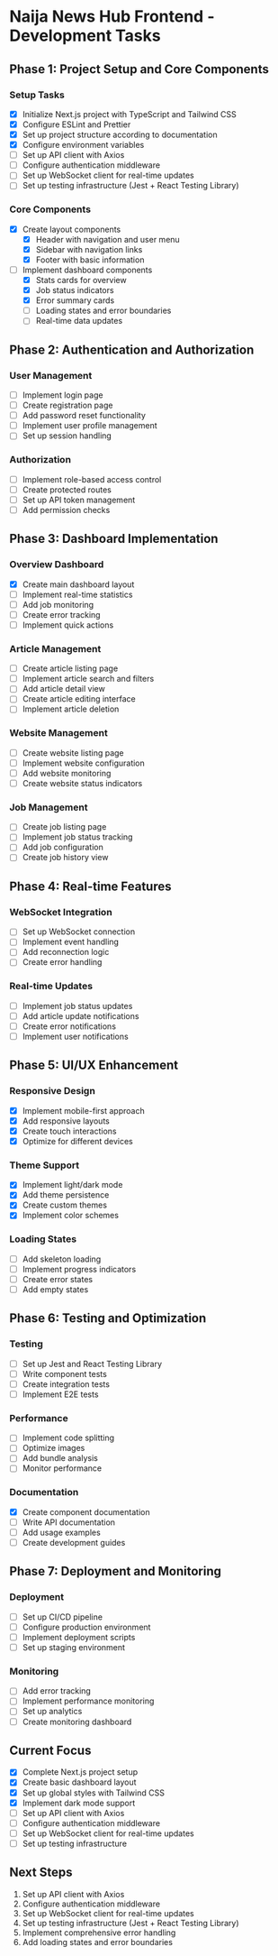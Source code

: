 # Naija News Hub Frontend - Development Tasks

## Phase 1: Project Setup and Core Components

### Setup Tasks
- [x] Initialize Next.js project with TypeScript and Tailwind CSS
- [x] Configure ESLint and Prettier
- [x] Set up project structure according to documentation
- [x] Configure environment variables
- [ ] Set up API client with Axios
- [ ] Configure authentication middleware
- [ ] Set up WebSocket client for real-time updates
- [ ] Set up testing infrastructure (Jest + React Testing Library)

### Core Components
- [x] Create layout components
  - [x] Header with navigation and user menu
  - [x] Sidebar with navigation links
  - [x] Footer with basic information
- [ ] Implement dashboard components
  - [x] Stats cards for overview
  - [x] Job status indicators
  - [x] Error summary cards
  - [ ] Loading states and error boundaries
  - [ ] Real-time data updates

## Phase 2: Authentication and Authorization

### User Management
- [ ] Implement login page
- [ ] Create registration page
- [ ] Add password reset functionality
- [ ] Implement user profile management
- [ ] Set up session handling

### Authorization
- [ ] Implement role-based access control
- [ ] Create protected routes
- [ ] Set up API token management
- [ ] Add permission checks

## Phase 3: Dashboard Implementation

### Overview Dashboard
- [x] Create main dashboard layout
- [ ] Implement real-time statistics
- [ ] Add job monitoring
- [ ] Create error tracking
- [ ] Implement quick actions

### Article Management
- [ ] Create article listing page
- [ ] Implement article search and filters
- [ ] Add article detail view
- [ ] Create article editing interface
- [ ] Implement article deletion

### Website Management
- [ ] Create website listing page
- [ ] Implement website configuration
- [ ] Add website monitoring
- [ ] Create website status indicators

### Job Management
- [ ] Create job listing page
- [ ] Implement job status tracking
- [ ] Add job configuration
- [ ] Create job history view

## Phase 4: Real-time Features

### WebSocket Integration
- [ ] Set up WebSocket connection
- [ ] Implement event handling
- [ ] Add reconnection logic
- [ ] Create error handling

### Real-time Updates
- [ ] Implement job status updates
- [ ] Add article update notifications
- [ ] Create error notifications
- [ ] Implement user notifications

## Phase 5: UI/UX Enhancement

### Responsive Design
- [x] Implement mobile-first approach
- [x] Add responsive layouts
- [x] Create touch interactions
- [x] Optimize for different devices

### Theme Support
- [x] Implement light/dark mode
- [x] Add theme persistence
- [x] Create custom themes
- [x] Implement color schemes

### Loading States
- [ ] Add skeleton loading
- [ ] Implement progress indicators
- [ ] Create error states
- [ ] Add empty states

## Phase 6: Testing and Optimization

### Testing
- [ ] Set up Jest and React Testing Library
- [ ] Write component tests
- [ ] Create integration tests
- [ ] Implement E2E tests

### Performance
- [ ] Implement code splitting
- [ ] Optimize images
- [ ] Add bundle analysis
- [ ] Monitor performance

### Documentation
- [x] Create component documentation
- [ ] Write API documentation
- [ ] Add usage examples
- [ ] Create development guides

## Phase 7: Deployment and Monitoring

### Deployment
- [ ] Set up CI/CD pipeline
- [ ] Configure production environment
- [ ] Implement deployment scripts
- [ ] Set up staging environment

### Monitoring
- [ ] Add error tracking
- [ ] Implement performance monitoring
- [ ] Set up analytics
- [ ] Create monitoring dashboard

## Current Focus
- [x] Complete Next.js project setup
- [x] Create basic dashboard layout
- [x] Set up global styles with Tailwind CSS
- [x] Implement dark mode support
- [ ] Set up API client with Axios
- [ ] Configure authentication middleware
- [ ] Set up WebSocket client for real-time updates
- [ ] Set up testing infrastructure

## Next Steps
1. Set up API client with Axios
2. Configure authentication middleware
3. Set up WebSocket client for real-time updates
4. Set up testing infrastructure (Jest + React Testing Library)
5. Implement comprehensive error handling
6. Add loading states and error boundaries 